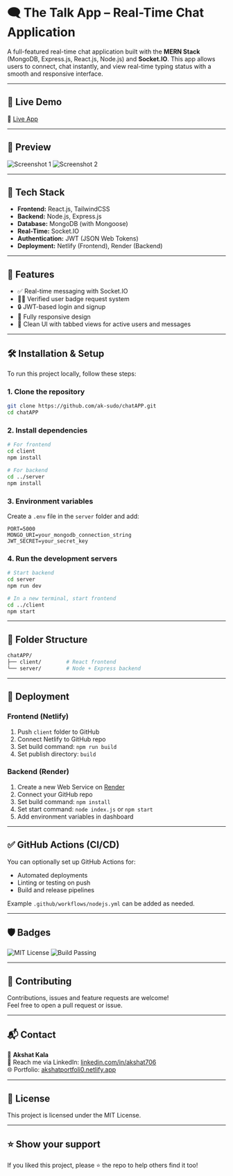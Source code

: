 
# 🗨️ The Talk App – Real-Time Chat Application

A full-featured real-time chat application built with the **MERN Stack** (MongoDB, Express.js, React.js, Node.js) and **Socket.IO**. This app allows users to connect, chat instantly, and view real-time typing status with a smooth and responsive interface.

---

## 🚀 Live Demo

🔗 [Live App](https://akshatportfoli0.netlify.app/)

---

## 📸 Preview

![Screenshot 1](./Screenshot%202025-06-30%20at%2012.20.08%20AM.png)
![Screenshot 2](./Screenshot%202025-06-30%20at%2012.20.01%20AM.png)

---

## 🧰 Tech Stack

- **Frontend:** React.js, TailwindCSS
- **Backend:** Node.js, Express.js
- **Database:** MongoDB (with Mongoose)
- **Real-Time:** Socket.IO
- **Authentication:** JWT (JSON Web Tokens)
- **Deployment:** Netlify (Frontend), Render (Backend)

---

## 🔑 Features

- ✅ Real-time messaging with Socket.IO
- 🧑‍💼 Verified user badge request system
- 🔒 JWT-based login and signup
- 📱 Fully responsive design
- 🧭 Clean UI with tabbed views for active users and messages

---

## 🛠️ Installation & Setup

To run this project locally, follow these steps:

### 1. Clone the repository

```bash
git clone https://github.com/ak-sudo/chatAPP.git
cd chatAPP
```

### 2. Install dependencies

```bash
# For frontend
cd client
npm install

# For backend
cd ../server
npm install
```

### 3. Environment variables

Create a `.env` file in the `server` folder and add:

```env
PORT=5000
MONGO_URI=your_mongodb_connection_string
JWT_SECRET=your_secret_key
```

### 4. Run the development servers

```bash
# Start backend
cd server
npm run dev

# In a new terminal, start frontend
cd ../client
npm start
```

---

## 📂 Folder Structure

```bash
chatAPP/
├── client/        # React frontend
└── server/        # Node + Express backend
```

---

## 🚀 Deployment

### Frontend (Netlify)

1. Push `client` folder to GitHub
2. Connect Netlify to GitHub repo
3. Set build command: `npm run build`
4. Set publish directory: `build`

### Backend (Render)

1. Create a new Web Service on [Render](https://render.com)
2. Connect your GitHub repo
3. Set build command: `npm install`
4. Set start command: `node index.js` or `npm start`
5. Add environment variables in dashboard

---

## ✅ GitHub Actions (CI/CD)

You can optionally set up GitHub Actions for:
- Automated deployments
- Linting or testing on push
- Build and release pipelines

Example `.github/workflows/nodejs.yml` can be added as needed.

---

## 🛡 Badges

![MIT License](https://img.shields.io/badge/license-MIT-blue.svg)
![Build Passing](https://img.shields.io/badge/build-passing-brightgreen)

---

## 🤝 Contributing

Contributions, issues and feature requests are welcome!  
Feel free to open a pull request or issue.

---

## 📬 Contact

👤 **Akshat Kala**  
📧 Reach me via LinkedIn: [linkedin.com/in/akshat706](https://linkedin.com/in/akshat706)  
🌐 Portfolio: [akshatportfoli0.netlify.app](https://akshatportfoli0.netlify.app)

---

## 📄 License

This project is licensed under the MIT License.

---

## ⭐️ Show your support

If you liked this project, please ⭐️ the repo to help others find it too!
